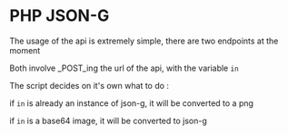 # PHP JSON-G

The usage of the api is extremely simple, there are two endpoints at the moment

Both involve _POST_ing the url of the api, with the variable `in`

The script decides on it's own what to do : 

if `in` is already an instance of json-g, it will be converted to a png

if `in` is a base64 image, it will be converted to json-g
